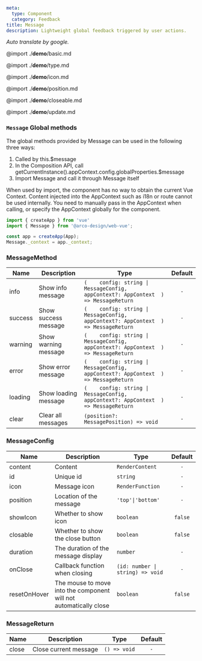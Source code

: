 ```yaml
meta:
  type: Component
  category: Feedback
title: Message
description: Lightweight global feedback triggered by user actions.
```

*Auto translate by google.*

@import ./__demo__/basic.md

@import ./__demo__/type.md

@import ./__demo__/icon.md

@import ./__demo__/position.md

@import ./__demo__/closeable.md

@import ./__demo__/update.md

### `Message` Global methods

The global methods provided by Message can be used in the following three ways:
1. Called by this.$message
2. In the Composition API, call getCurrentInstance().appContext.config.globalProperties.$message
3. Import Message and call it through Message itself

When used by import, the component has no way to obtain the current Vue Context. Content injected into the AppContext such as i18n or route cannot be used internally. You need to manually pass in the AppContext when calling, or specify the AppContext globally for the component.

```ts
import { createApp } from 'vue'
import { Message } from '@arco-design/web-vue';

const app = createApp(App);
Message._context = app._context;
````


### MessageMethod

|Name|Description|Type|Default|
|---|---|---|:---:|
|info|Show info message|`(    config: string \| MessageConfig,    appContext?: AppContext  ) => MessageReturn`|`-`|
|success|Show success message|`(    config: string \| MessageConfig,    appContext?: AppContext  ) => MessageReturn`|`-`|
|warning|Show warning message|`(    config: string \| MessageConfig,    appContext?: AppContext  ) => MessageReturn`|`-`|
|error|Show error message|`(    config: string \| MessageConfig,    appContext?: AppContext  ) => MessageReturn`|`-`|
|loading|Show loading message|`(    config: string \| MessageConfig,    appContext?: AppContext  ) => MessageReturn`|`-`|
|clear|Clear all messages|`(position?: MessagePosition) => void`|`-`|



### MessageConfig

|Name|Description|Type|Default|
|---|---|---|:---:|
|content|Content|`RenderContent`|`-`|
|id|Unique id|`string`|`-`|
|icon|Message icon|`RenderFunction`|`-`|
|position|Location of the message|`'top'\|'bottom'`|`-`|
|showIcon|Whether to show icon|`boolean`|`false`|
|closable|Whether to show the close button|`boolean`|`false`|
|duration|The duration of the message display|`number`|`-`|
|onClose|Callback function when closing|`(id: number \| string) => void`|`-`|
|resetOnHover|The mouse to move into the component will not automatically close|`boolean`|`false`|



### MessageReturn

|Name|Description|Type|Default|
|---|---|---|:---:|
|close|Close current message|`() => void`|`-`|



